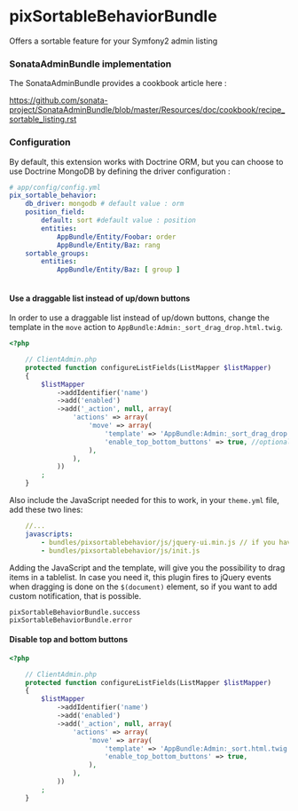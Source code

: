 pixSortableBehaviorBundle
=========================

Offers a sortable feature for your Symfony2 admin listing

### SonataAdminBundle implementation

The SonataAdminBundle provides a cookbook article here :

https://github.com/sonata-project/SonataAdminBundle/blob/master/Resources/doc/cookbook/recipe_sortable_listing.rst

### Configuration

By default, this extension works with Doctrine ORM, but you can choose to use Doctrine MongoDB by defining the driver configuration : 

``` yaml
# app/config/config.yml
pix_sortable_behavior:
    db_driver: mongodb # default value : orm
    position_field:
        default: sort #default value : position
        entities:
            AppBundle/Entity/Foobar: order
            AppBundle/Entity/Baz: rang
    sortable_groups:
        entities:
            AppBundle/Entity/Baz: [ group ]
            
```

#### Use a draggable list instead of up/down buttons
In order to use a draggable list instead of up/down buttons, change the template in the ```move``` action to ```AppBundle:Admin:_sort_drag_drop.html.twig```.

```php
<?php

    // ClientAdmin.php
    protected function configureListFields(ListMapper $listMapper)
    {
        $listMapper
            ->addIdentifier('name')
            ->add('enabled')
            ->add('_action', null, array(
                'actions' => array(
                    'move' => array(
                        'template' => 'AppBundle:Admin:_sort_drag_drop.html.twig',
                        'enable_top_bottom_buttons' => true, //optional
                    ),
                ),
            ))
        ;
    }
```    
Also include the JavaScript needed for this to work, in your ```theme.yml``` file, add these two lines:
```yml
    //...
    javascripts:
        - bundles/pixsortablebehavior/js/jquery-ui.min.js // if you haven't got jQuery UI yet.
        - bundles/pixsortablebehavior/js/init.js
```

Adding the JavaScript and the template, will give you the possibility to drag items in a tablelist.
In case you need it, this plugin fires to jQuery events when dragging is done on the ```$(document)``` element, so if you want to add custom notification, that is possible.
```
pixSortableBehaviorBundle.success
pixSortableBehaviorBundle.error
```
#### Disable top and bottom buttons
```php
<?php

    // ClientAdmin.php
    protected function configureListFields(ListMapper $listMapper)
    {
        $listMapper
            ->addIdentifier('name')
            ->add('enabled')
            ->add('_action', null, array(
                'actions' => array(
                    'move' => array(
                        'template' => 'AppBundle:Admin:_sort.html.twig',
                        'enable_top_bottom_buttons' => true,
                    ),
                ),
            ))
        ;
    }
```    
